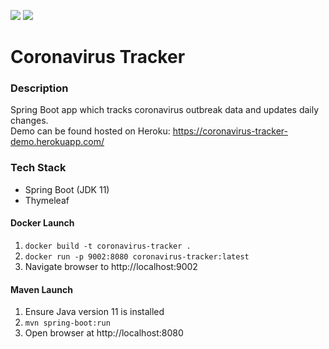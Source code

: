 ![](https://github.com/Lylio/image-repo/blob/master/logos/spring-boot.png?raw=true)
![](https://github.com/Lylio/image-repo/blob/master/logos/thymeleaf.png?raw=true)

# Coronavirus Tracker

### Description
Spring Boot app which tracks coronavirus outbreak data and updates daily changes.  
Demo can be found hosted on Heroku: https://coronavirus-tracker-demo.herokuapp.com/

### Tech Stack
- Spring Boot (JDK 11)
- Thymeleaf

#### Docker Launch
1. `docker build -t coronavirus-tracker .`
2. `docker run -p 9002:8080 coronavirus-tracker:latest`
3. Navigate browser to http://localhost:9002

#### Maven Launch
1. Ensure Java version 11 is installed
2. `mvn spring-boot:run`
3. Open browser at http://localhost:8080

